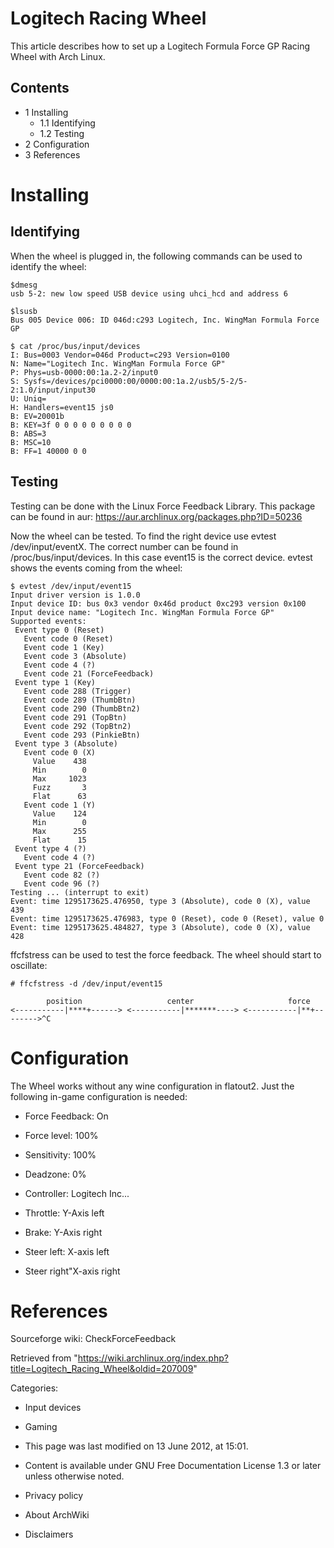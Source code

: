 Logitech Racing Wheel
=====================

  
 This article describes how to set up a Logitech Formula Force GP Racing
Wheel with Arch Linux.

Contents
--------

-   1 Installing
    -   1.1 Identifying
    -   1.2 Testing
-   2 Configuration
-   3 References

Installing
==========

Identifying
-----------

When the wheel is plugged in, the following commands can be used to
identify the wheel:

    $dmesg
    usb 5-2: new low speed USB device using uhci_hcd and address 6

    $lsusb
    Bus 005 Device 006: ID 046d:c293 Logitech, Inc. WingMan Formula Force GP

    $ cat /proc/bus/input/devices
    I: Bus=0003 Vendor=046d Product=c293 Version=0100
    N: Name="Logitech Inc. WingMan Formula Force GP"
    P: Phys=usb-0000:00:1a.2-2/input0
    S: Sysfs=/devices/pci0000:00/0000:00:1a.2/usb5/5-2/5-2:1.0/input/input30
    U: Uniq=
    H: Handlers=event15 js0 
    B: EV=20001b
    B: KEY=3f 0 0 0 0 0 0 0 0 0
    B: ABS=3
    B: MSC=10
    B: FF=1 40000 0 0

Testing
-------

Testing can be done with the Linux Force Feedback Library. This package
can be found in aur: https://aur.archlinux.org/packages.php?ID=50236

Now the wheel can be tested. To find the right device use evtest
/dev/input/eventX. The correct number can be found in
/proc/bus/input/devices. In this case event15 is the correct device.
evtest shows the events coming from the wheel:

    $ evtest /dev/input/event15
    Input driver version is 1.0.0
    Input device ID: bus 0x3 vendor 0x46d product 0xc293 version 0x100
    Input device name: "Logitech Inc. WingMan Formula Force GP"
    Supported events:
     Event type 0 (Reset)
       Event code 0 (Reset)
       Event code 1 (Key)
       Event code 3 (Absolute)
       Event code 4 (?)
       Event code 21 (ForceFeedback)
     Event type 1 (Key)
       Event code 288 (Trigger)
       Event code 289 (ThumbBtn)
       Event code 290 (ThumbBtn2)
       Event code 291 (TopBtn)
       Event code 292 (TopBtn2)
       Event code 293 (PinkieBtn)
     Event type 3 (Absolute)
       Event code 0 (X)
         Value    438
         Min        0
         Max     1023
         Fuzz       3
         Flat      63
       Event code 1 (Y)
         Value    124
         Min        0
         Max      255
         Flat      15
     Event type 4 (?)
       Event code 4 (?)
     Event type 21 (ForceFeedback)
       Event code 82 (?)
       Event code 96 (?)
    Testing ... (interrupt to exit)
    Event: time 1295173625.476950, type 3 (Absolute), code 0 (X), value 439
    Event: time 1295173625.476983, type 0 (Reset), code 0 (Reset), value 0
    Event: time 1295173625.484827, type 3 (Absolute), code 0 (X), value 428

ffcfstress can be used to test the force feedback. The wheel should
start to oscillate:

    # ffcfstress -d /dev/input/event15

            position                   center                     force
    <-----------|****+------> <-----------|*******----> <-----------|**+-------->^C

Configuration
=============

The Wheel works without any wine configuration in flatout2. Just the
following in-game configuration is needed:

-   Force Feedback: On
-   Force level: 100%
-   Sensitivity: 100%
-   Deadzone: 0%
-   Controller: Logitech Inc...

-   Throttle: Y-Axis left
-   Brake: Y-Axis right
-   Steer left: X-axis left
-   Steer right"X-axis right

References
==========

Sourceforge wiki: CheckForceFeedback

Retrieved from
"https://wiki.archlinux.org/index.php?title=Logitech_Racing_Wheel&oldid=207009"

Categories:

-   Input devices
-   Gaming

-   This page was last modified on 13 June 2012, at 15:01.
-   Content is available under GNU Free Documentation License 1.3 or
    later unless otherwise noted.
-   Privacy policy
-   About ArchWiki
-   Disclaimers
